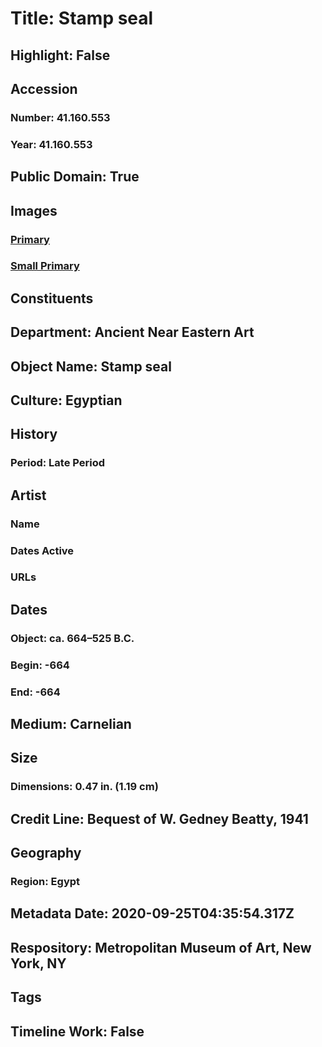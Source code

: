 # Title: Stamp seal
## Highlight: False
## Accession
### Number: 41.160.553
### Year: 41.160.553
## Public Domain: True
## Images
### [Primary](https://images.metmuseum.org/CRDImages/an/original/ss41_160_553.jpg)
### [Small Primary](https://images.metmuseum.org/CRDImages/an/web-large/ss41_160_553.jpg)
## Constituents
## Department: Ancient Near Eastern Art
## Object Name: Stamp seal
## Culture: Egyptian
## History
### Period: Late Period
## Artist
### Name
### Dates Active
### URLs
## Dates
### Object: ca. 664–525 B.C.
### Begin: -664
### End: -664
## Medium: Carnelian
## Size
### Dimensions: 0.47 in. (1.19 cm)
## Credit Line: Bequest of W. Gedney Beatty, 1941
## Geography
### Region: Egypt
## Metadata Date: 2020-09-25T04:35:54.317Z
## Respository: Metropolitan Museum of Art, New York, NY
## Tags
## Timeline Work: False